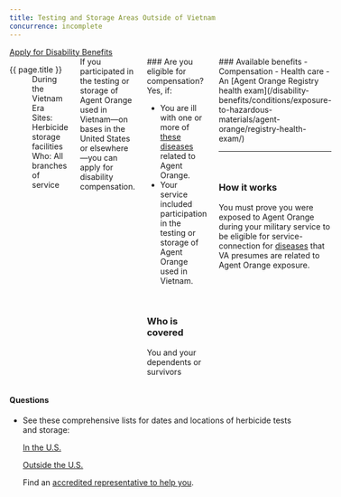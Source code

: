 ```yaml
---
title: Testing and Storage Areas Outside of Vietnam
concurrence: incomplete
---
```


<div class="main" role="main" markdown="0">

<div class="va-action-bar--header">
  <div class="row">
    <div class="small-12 columns">
      <a class="usa-button-primary va-button-primary" href="/disability-benefits/apply-for-benefits/">Apply for Disability Benefits</a>
    </div>
  </div>
</div>

<div class="section one" markdown="0">
<div class="primary" markdown="0">
<div class="row" markdown="0">
<div class="small-12 medium-8 columns usa-content" markdown="0">

<dl class="panel-list plain">
<dt>{{ page.title }}</dt>
<dd>During the Vietnam Era</dd>
<dd>Sites: Herbicide storage facilities</dd>
<dd>Who: All branches of service</dd>
</dl>

<div markdown="1">
If you participated in the testing or storage of Agent Orange used in Vietnam—on bases in the United States or elsewhere—you can apply for disability compensation.
</div>

<div class="call-out" markdown="1">
### Are you eligible for compensation?
Yes, if:

- You are ill with one or more of [these diseases](/disability-benefits/conditions/exposure-to-hazardous-materials/agent-orange/diseases/) related to Agent Orange.
- Your service included participation in the testing or storage of Agent Orange used in Vietnam.

<br>

### Who is covered

You and your dependents or survivors
</div>
<div markdown="1">
### Available benefits
- Compensation
- Health care
- An [Agent Orange Registry health exam](/disability-benefits/conditions/exposure-to-hazardous-materials/agent-orange/registry-health-exam/)

<br>
<hr>
<br>

### How it works
You must prove you were exposed to Agent Orange during your military service to be eligible for service-connection for [diseases](/disability-benefits/conditions/exposure-to-hazardous-materials/agent-orange/diseases/) that VA presumes are related to Agent Orange exposure.
</div>
</div>

<div class="small-12 medium-4 columns" markdown="0">
<div markdown="1">

<h4 class="highlight">Questions</h4>

<ul class="plain">

<li markdown="1">
See these comprehensive lists for dates and locations of herbicide tests and storage:

[In the U.S.](http://www.publichealth.va.gov/exposures/agentorange/locations/tests-storage/usa.asp)

[Outside the U.S.](http://www.publichealth.va.gov/exposures/agentorange/locations/tests-storage/outside-vietnam.asp)

Find an [accredited representative to help you](/disability-benefits/apply-for-benefits/help/index.html).
</li>

</ul>

</div>
</div>

</div>
</div>
</div>
